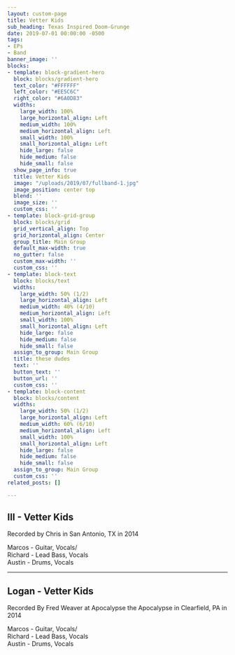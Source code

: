 ```yaml
---
layout: custom-page
title: Vetter Kids
sub_heading: Texas Inspired Doom-Grunge
date: 2019-07-01 00:00:00 -0500
tags:
- EPs
- Band
banner_image: ''
blocks:
- template: block-gradient-hero
  block: blocks/gradient-hero
  text_color: "#FFFFFF"
  left_color: "#EE5C6C"
  right_color: "#6A0D83"
  widths:
    large_width: 100%
    large_horizontal_align: Left
    medium_width: 100%
    medium_horizontal_align: Left
    small_width: 100%
    small_horizontal_align: Left
    hide_large: false
    hide_medium: false
    hide_small: false
  show_page_info: true
  title: Vetter Kids
  image: "/uploads/2019/07/fullband-1.jpg"
  image_position: center top
  blend: ''
  image_size: ''
  custom_css: ''
- template: block-grid-group
  block: blocks/grid
  grid_vertical_align: Top
  grid_horizontal_align: Center
  group_title: Main Group
  default_max-width: true
  no_gutter: false
  custom_max-width: ''
  custom_css: ''
- template: block-text
  block: blocks/text
  widths:
    large_width: 50% (1/2)
    large_horizontal_align: Left
    medium_width: 40% (4/10)
    medium_horizontal_align: Left
    small_width: 100%
    small_horizontal_align: Left
    hide_large: false
    hide_medium: false
    hide_small: false
  assign_to_group: Main Group
  title: these dudes
  text: ''
  button_text: ''
  button_url: ''
  custom_css: ''
- template: block-content
  block: blocks/content
  widths:
    large_width: 50% (1/2)
    large_horizontal_align: Left
    medium_width: 60% (6/10)
    medium_horizontal_align: Left
    small_width: 100%
    small_horizontal_align: Left
    hide_large: false
    hide_medium: false
    hide_small: false
  assign_to_group: Main Group
  custom_css: ''
related_posts: []

---
```

## III - Vetter Kids

Recorded by Chris in San Antonio, TX in 2014

Marcos - Guitar, Vocals/  
Richard - Lead Bass, Vocals  
Austin - Drums, Vocals

***

## Logan - Vetter Kids

Recorded By Fred Weaver at Apocalypse the Apocalypse in Clearfield, PA in 2014

Marcos - Guitar, Vocals/  
Richard - Lead Bass, Vocals  
Austin - Drums, Vocals